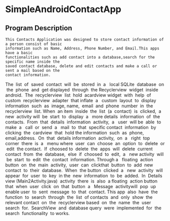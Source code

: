 # SimpleAndroidContactApp

## Program Description
```
This Contacts Application was designed to store contact information of a person consist of basic
information such as Name, Address, Phone Number, and Email.This apps have a basic
functionalities such as add contact into a database,search for the specific name inside the
saved contact database, delete and edit contacts and make a call or sent a mail based on the
contact information.
```
The​ ​ list​ ​ of​ ​ saved​ ​ contact​ ​ will​ ​ be​ ​ stored​ ​ in​ ​ a ​ ​ local​ ​ SQLite​ ​ database​ ​ on​ ​ the​ ​ phone​ ​ and​ ​ get
displayed​ ​ through​ ​ the​ ​ Recyclerview​ ​ widget​ ​ inside​ ​ android.​ ​ The​ ​ recyclerview​ ​ list​ ​ hold​ ​ a ​ ​ cardview
widget​ ​ with​ ​ help​ ​ of​ ​ custom​ ​ recyclerview​ ​ adapter​ ​ that​ ​ inflate​ ​ a ​ ​ custom​ ​ layout​ ​ to​ ​ display
information​ ​ such​ ​ as​ ​ image,​ ​ name,​ ​ email​ ​ and​ ​ phone​ ​ number​ ​ in​ ​ the​ ​ recyclerview​ ​ list.
When​ ​ an​ ​ item​ ​ inside​ ​ the​ ​ list​ ​ (a​ ​ contact)​ ​ is​ ​ clicked,​ ​ a ​ ​ new​ ​ activity​ ​ will​ ​ be​ ​ start​ ​ to​ ​ display​ ​ a ​ ​ more
details​ ​ information​ ​ of​ ​ the​ ​ contacts.​ ​ From​ ​ that​ ​ details​ ​ information​ ​ activity,​ ​ a ​ ​ user​ ​ will​ ​ be​ ​ able​ ​ to
make​ ​ a ​ ​ call​ ​ or​ ​ send​ ​ a ​ ​ mail​ ​ to​ ​ that​ ​ specific​ ​ contact​ ​ information​ ​ by​ ​ clicking​ ​ the​ ​ cardview​ ​ that​ ​ hold
the​ ​ information​ ​ such​ ​ as​ ​ phone,​ ​ email,address.​ ​ On​ ​ that​ ​ details​ ​ information​ ​ activity,​ ​ on​ ​ a ​ ​ right​ ​ top
corner​ ​ there​ ​ is​ ​ a ​ ​ menu​ ​ where​ ​ user​ ​ can​ ​ choose​ ​ an​ ​ option​ ​ to​ ​ delete​ ​ or​ ​ edit​ ​ the​ ​ contact.​ ​ If​ ​ choosed
to​ ​ delete​ ​ the​ ​ apps​ ​ will​ ​ delete​ ​ current​ ​ contact​ ​ from​ ​ the​ ​ database,​ ​ else​ ​ if​ ​ choosed​ ​ to​ ​ edit,​ ​ a ​ ​ new
activity​ ​ will​ ​ be​ ​ start​ ​ to​ ​ edit​ ​ the​ ​ contact​ ​ information.
Through​ ​ a ​ ​ floating​ ​ action​ ​ button​ ​ on​ ​ the​ ​ main​ ​ activity,​ ​ user​ ​ can​ ​ click​ ​ that​ ​ button​ ​ to​ ​ add​ ​ new
contact​ ​ to​ ​ their​ ​ database.​ ​ When​ ​ the​ ​ button​ ​ clicked​ ​ a ​ ​ new​ ​ activity​ ​ will​ ​ appear​ ​ for​ ​ user​ ​ to​ ​ key​ ​ in
the​ ​ new​ ​ information​ ​ to​ ​ be​ ​ added.​ ​ In​ ​ Details​ ​ view​ ​ (Main2Activity.java)​ ​ activity​ ​ there​ ​ is​ ​ also​ ​ a
floating​ ​ action​ ​ button​ ​ that​ ​ when​ ​ user​ ​ click​ ​ on​ ​ that​ ​ button​ ​ a ​ ​ Message​ ​ activity​ ​ will​ ​ pop​ ​ up​ ​ enable
user​ ​ to​ ​ sent​ ​ message​ ​ to​ ​ that​ ​ contact.
This​ ​ app​ ​ also​ ​ have​ ​ the​ ​ function​ ​ to​ ​ search​ ​ through​ ​ the​ ​ list​ ​ of​ ​ contacts​ ​ and​ ​ only​ ​ show​ ​ the​ ​ relevant
contact​ ​ on​ ​ the​ ​ recyclerview​ ​ based​ ​ on​ ​ the​ ​ name​ ​ the​ ​ user​ ​ search​ ​ for.​ ​ SearchView​ ​ and​ ​ database
query​ ​ were​ ​ implemented​ ​ for​ ​ the​ ​ search​ ​ functionality​ ​ to​ ​ works.
